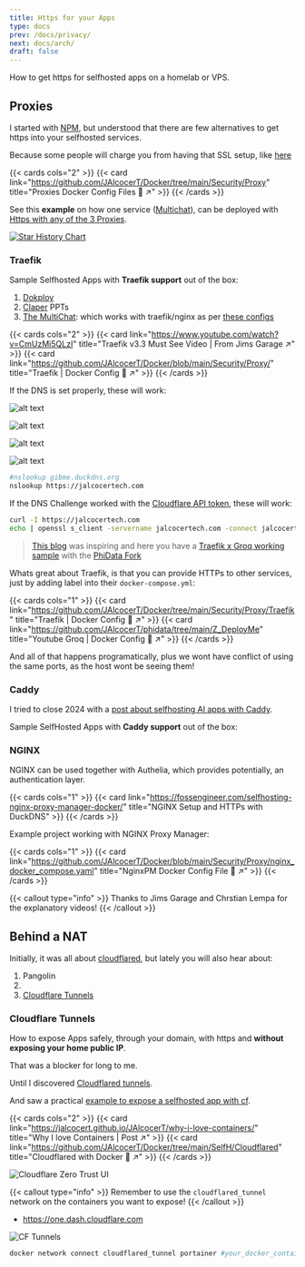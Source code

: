 ```yaml
---
title: Https for your Apps
type: docs
prev: /docs/privacy/
next: docs/arch/
draft: false
---
```


How to get https for selfhosted apps on a homelab or VPS.

## Proxies

I started with [NPM](#nginx), but understood that there are few alternatives to get https into your selfhosted services.

Because some people will charge you from having that SSL setup, like [here](https://raiolanetworks.com/certificados-ssl/)

{{< cards cols="2" >}}
  {{< card link="https://github.com/JAlcocerT/Docker/tree/main/Security/Proxy" title="Proxies Docker Config Files 🐋 ↗" >}}
{{< /cards >}}

See this **example** on how one service ([Multichat](https://github.com/JAlcocerT/Streamlit-MultiChat)), can be deployed with [Https with any of the 3 Proxies](https://github.com/JAlcocerT/Docker/tree/main/AI_Gen/Project_MultiChat).


[![Star History Chart](https://api.star-history.com/svg?repos=NginxProxyManager/nginx-proxy-manager,traefik/traefik,caddyserver/caddy&type=Date)](https://star-history.com/#NginxProxyManager/nginx-proxy-manager&traefik/traefik&caddyserver/caddy&Date)


### Traefik

Sample Selfhosted Apps with **Traefik support** out of the box:

1. [Dokploy](https://jalcocert.github.io/JAlcocerT/selfhosted-paas/#dokploy)
2. [Claper](https://jalcocert.github.io/JAlcocerT/creating-presentations-with-ai/#selfhosting-cool-ppt-software) PPTs
3. [The MultiChat](https://jalcocert.github.io/JAlcocerT/selfhosting-python-ai-apps-caddy/#https-options-for-the-multichat-project): which works with traefik/nginx as per [these configs](https://github.com/JAlcocerT/Docker/tree/main/AI_Gen/Project_MultiChat)

{{< cards cols="2" >}}
  {{< card link="https://www.youtube.com/watch?v=CmUzMi5QLzI" title="Traefik v3.3 Must See Video | From Jims Garage ↗" >}}
  {{< card link="https://github.com/JAlcocerT/Docker/blob/main/Security/Proxy/" title="Traefik | Docker Config 🐋 ↗" >}}
{{< /cards >}}

If the DNS is set properly, these will work:

![alt text](/blog_img/selfh/https/cf-api-token.png)

![alt text](/blog_img/selfh/https/cf-dns-python.png)

![alt text](/blog_img/selfh/https/cf-dns-record.png)

![alt text](/blog_img/selfh/https/Traefik-https.png)

```sh
#nslookup gibme.duckdns.org
nslookup https://jalcocertech.com
```

If the DNS Challenge worked with the [Cloudflare API token](https://dash.cloudflare.com/profile/api-tokens), these will work:

```sh
curl -I https://jalcocertech.com
echo | openssl s_client -servername jalcocertech.com -connect jalcocertech.com:443 2>/dev/null | openssl x509 -noout -dates
```

> [This blog](https://myzopotamia.dev/traefik-reverse-proxy-with-containers) was inspiring and here you have a [Traefik x Groq working sample](https://github.com/JAlcocerT/phidata/tree/main/Z_DeployMe) with the [PhiData Fork](https://github.com/JAlcocerT/phidata)


Whats great about Traefik, is that you can provide HTTPs to other services, just by adding label into their `docker-compose.yml`:


{{< cards cols="1" >}}
  {{< card link="https://github.com/JAlcocerT/Docker/tree/main/Security/Proxy/Traefik" title="Traefik | Docker Config 🐋 ↗" >}}
  {{< card link="https://github.com/JAlcocerT/phidata/tree/main/Z_DeployMe" title="Youtube Groq | Docker Config 🐋 ↗" >}}
{{< /cards >}}

And all of that happens programatically, plus we wont have conflict of using the same ports, as the host wont be seeing them!

### Caddy

I tried to close 2024 with a [post about selfhosting AI apps with Caddy](https://jalcocert.github.io/JAlcocerT/selfhosting-python-ai-apps-caddy/#how-to-setup-caddy).

Sample SelfHosted Apps with **Caddy support** out of the box:

### NGINX

NGINX can be used together with Authelia, which provides potentially, an authentication layer.

{{< cards cols="1" >}}
  {{< card link="https://fossengineer.com/selfhosting-nginx-proxy-manager-docker/" title="NGINX Setup and HTTPs with DuckDNS" >}}
{{< /cards >}}

Example project working with NGINX Proxy Manager:

{{< cards cols="1" >}}
  {{< card link="https://github.com/JAlcocerT/Docker/blob/main/Security/Proxy/nginx_docker_compose.yaml" title="NginxPM Docker Config File 🐋 ↗" >}}
{{< /cards >}}


{{< callout type="info" >}}
Thanks to Jims Garage and Chrstian Lempa for the explanatory videos!
{{< /callout >}}

## Behind a NAT 

Initially, it was all about [cloudflared](#cloudflare-tunnels), but lately you will also hear about:

1. Pangolin
2. 
3. [Cloudflare Tunnels](#cloudflare-tunnels)

### Cloudflare Tunnels

How to expose Apps safely, through your domain, with https and **without exposing your home public IP**.

That was a blocker for long to me.

Until I discovered [Cloudflared tunnels](https://fossengineer.com/selfhosting-cloudflared-tunnel-docker/).

And saw a practical [example to expose a selfhosted app with cf](https://fossengineer.com/selfhosting-timelite-with-docker/).

{{< cards cols="2" >}}
  {{< card link="https://jalcocert.github.io/JAlcocerT/why-i-love-containers/" title="Why I love Containers | Post ↗" >}}
  {{< card link="https://github.com/JAlcocerT/Docker/tree/main/SelfH/Cloudflared" title="Cloudflared with Docker 🐋 ↗" >}}
{{< /cards >}}

![Cloudflare Zero Trust UI](/blog_img/selfh/CF-Cloudflared.png)

{{< callout type="info" >}}
Remember to use the `cloudflared_tunnel` network on the containers you want to expose!
{{< /callout >}}

* https://one.dash.cloudflare.com

![CF Tunnels](/blog_img/web/Cloudflare/cf-tunnel.png)

```sh
docker network connect cloudflared_tunnel portainer #your_docker_container_to_expose  #network (tunnel) - service
```